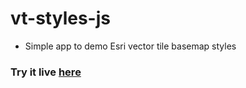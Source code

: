 # vt-styles-js
- Simple app to demo Esri vector tile basemap styles

### Try it live [here](https://tfauvell.github.io/vt-styles-js/)
